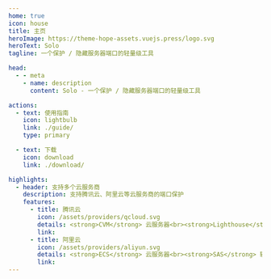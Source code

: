 ```yaml
---
home: true
icon: house
title: 主页
heroImage: https://theme-hope-assets.vuejs.press/logo.svg
heroText: Solo
tagline: 一个保护 / 隐藏服务器端口的轻量级工具

head:
  - - meta
    - name: description
      content: Solo - 一个保护 / 隐藏服务器端口的轻量级工具

actions:
  - text: 使用指南
    icon: lightbulb
    link: ./guide/
    type: primary

  - text: 下载
    icon: download
    link: ./download/

highlights:
  - header: 支持多个云服务商
    description: 支持腾讯云、阿里云等云服务商的端口保护
    features:
      - title: 腾讯云
        icon: /assets/providers/qcloud.svg
        details: <strong>CVM</strong> 云服务器<br><strong>Lighthouse</strong> 轻量应用服务器
        link: 
      - title: 阿里云
        icon: /assets/providers/aliyun.svg
        details: <strong>ECS</strong> 云服务器<br><strong>SAS</strong> 轻量应用服务器
        link: 
---
```


